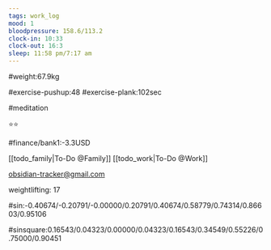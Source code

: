 ```yaml
---
tags: work_log
mood: 1
bloodpressure: 158.6/113.2
clock-in: 10:33
clock-out: 16:3
sleep: 11:58 pm/7:17 am
---
```


#weight:67.9kg

#exercise-pushup:48
#exercise-plank:102sec

#meditation

⭐⭐

#finance/bank1:-3.3USD

[[todo_family|To-Do @Family]]
[[todo_work|To-Do @Work]]

obsidian-tracker@gmail.com

weightlifting: 17

#sin:-0.40674/-0.20791/-0.00000/0.20791/0.40674/0.58779/0.74314/0.86603/0.95106

#sinsquare:0.16543/0.04323/0.00000/0.04323/0.16543/0.34549/0.55226/0.75000/0.90451

